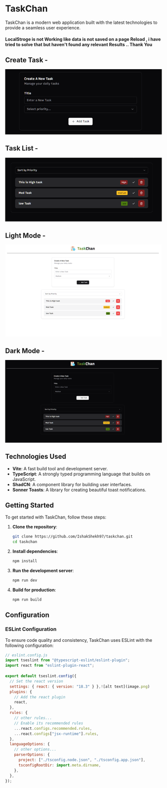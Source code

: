 # TaskChan

TaskChan is a modern web application built with the latest technologies to provide a seamless user experience.

#### LocalStroge is not Working like data is not saved on a page Reload , i have tried to solve that but haven't found any relevant Results .. Thank You



## Create Task -

![Create Task Modal](https://github.com/IshakShekh97/task-chan/blob/31d77607a52e514fa6036ffe2f7ea0b8cdcedac0/public/create%20Task.png)

## Task List -

![List of Tasks](https://github.com/IshakShekh97/task-chan/blob/31d77607a52e514fa6036ffe2f7ea0b8cdcedac0/public/show%20tasks.png)

## Light Mode -

![Dark Mode](https://github.com/IshakShekh97/task-chan/blob/31d77607a52e514fa6036ffe2f7ea0b8cdcedac0/public/light.png)

## Dark Mode -

![Dark Mode](https://github.com/IshakShekh97/task-chan/blob/31d77607a52e514fa6036ffe2f7ea0b8cdcedac0/public/dark.png)

## Technologies Used

- **Vite**: A fast build tool and development server.
- **TypeScript**: A strongly typed programming language that builds on JavaScript.
- **ShadCN**: A component library for building user interfaces.
- **Sonner Toasts**: A library for creating beautiful toast notifications.

## Getting Started

To get started with TaskChan, follow these steps:

1. **Clone the repository**:

   ```sh
   git clone https://github.com/IshakShekh97/taskchan.git
   cd taskchan
   ```

2. **Install dependencies**:

   ```sh
   npm install
   ```

3. **Run the development server**:

   ```sh
   npm run dev
   ```

4. **Build for production**:
   ```sh
   npm run build
   ```

## Configuration

### ESLint Configuration

To ensure code quality and consistency, TaskChan uses ESLint with the following configuration:

```js
// eslint.config.js
import tseslint from "@typescript-eslint/eslint-plugin";
import react from "eslint-plugin-react";

export default tseslint.config({
  // Set the react version
  settings: { react: { version: "18.3" } },![alt text](image.png)
  plugins: {
    // Add the react plugin
    react,
  },
  rules: {
    // other rules...
    // Enable its recommended rules
    ...react.configs.recommended.rules,
    ...react.configs["jsx-runtime"].rules,
  },
  languageOptions: {
    // other options...
    parserOptions: {
      project: ["./tsconfig.node.json", "./tsconfig.app.json"],
      tsconfigRootDir: import.meta.dirname,
    },
  },
});
```
